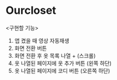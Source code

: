 # Ourcloset

<구현할 기능>

1. 앱 켰을 때 영상 자동재생
2. 화면 전환 버튼
3. 화면 전환 후 옷 목록 나열 + (스크롤)
4. 옷 나열된 페이지에 옷 추가 버튼 (왼쪽 하단)
5. 옷 나열된 페이지에 코디 버튼 (오른쪽 하단)
